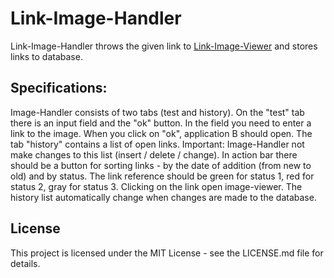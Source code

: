 # Link-Image-Handler
Link-Image-Handler throws the given link to [Link-Image-Viewer](https://github.com/AlexanderRain/link-image-handler) and stores links to database.
## Specifications:
Image-Handler consists of two tabs (test and history). On the "test" tab there is an input field and the "ok" button. In the field you need to enter a link to the image. When you click on "ok", application B should open. The tab "history" contains a list of open links. Important: Image-Handler not make changes to this list (insert / delete / change). In action bar there should be a button for sorting links - by the date of addition (from new to old) and by status. The link reference should be green for status 1, red for status 2, gray for status 3. Clicking on the link open image-viewer. The history list automatically change when changes are made to the database.
## License
This project is licensed under the MIT License - see the LICENSE.md file for details.
